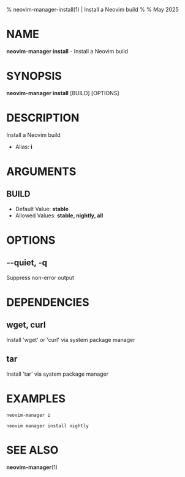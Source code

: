 % neovim-manager-install(1) | Install a Neovim build
% 
% May 2025

NAME
==================================================

**neovim-manager install** - Install a Neovim build

SYNOPSIS
==================================================

**neovim-manager install** [BUILD] [OPTIONS]

DESCRIPTION
==================================================

Install a Neovim build

- Alias: **i**

ARGUMENTS
==================================================

BUILD
--------------------------------------------------



- Default Value: **stable**
- Allowed Values: **stable, nightly, all**

OPTIONS
==================================================

--quiet, -q
--------------------------------------------------

Suppress non-error output


DEPENDENCIES
==================================================

wget, curl
--------------------------------------------------

Install 'wget' or 'curl' via system package manager


tar
--------------------------------------------------

Install 'tar' via system package manager


EXAMPLES
==================================================

~~~
neovim-manager i

neovim manager install nightly

~~~

SEE ALSO
==================================================

**neovim-manager**(1)


